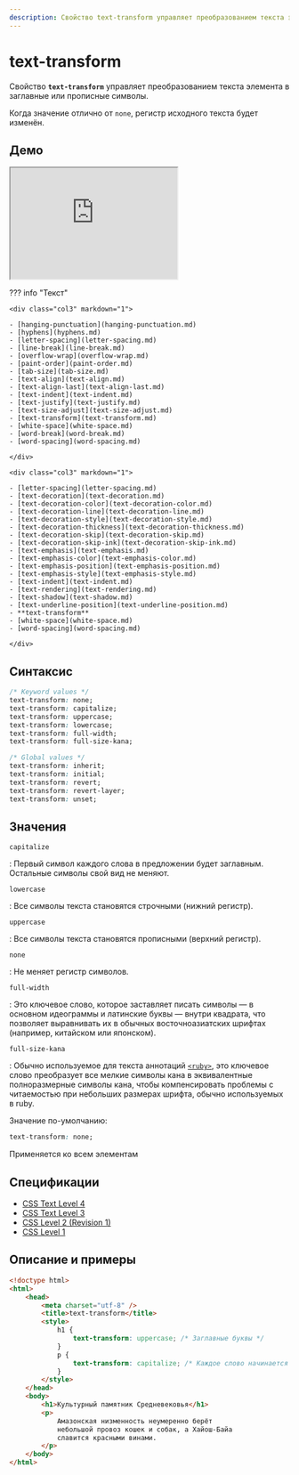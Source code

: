 ```yaml
---
description: Свойство text-transform управляет преобразованием текста элемента в заглавные или прописные символы
---
```


# text-transform

Свойство **`text-transform`** управляет преобразованием текста элемента в заглавные или прописные символы.

Когда значение отлично от `none`, регистр исходного текста будет изменён.

## Демо

<iframe class="interactive is-default-height" height="200" src="https://interactive-examples.mdn.mozilla.net/pages/css/text-transform.html" title="MDN Web Docs Interactive Example" loading="lazy" data-readystate="complete"></iframe>

??? info "Текст"

    <div class="col3" markdown="1">

    - [hanging-punctuation](hanging-punctuation.md)
    - [hyphens](hyphens.md)
    - [letter-spacing](letter-spacing.md)
    - [line-break](line-break.md)
    - [overflow-wrap](overflow-wrap.md)
    - [paint-order](paint-order.md)
    - [tab-size](tab-size.md)
    - [text-align](text-align.md)
    - [text-align-last](text-align-last.md)
    - [text-indent](text-indent.md)
    - [text-justify](text-justify.md)
    - [text-size-adjust](text-size-adjust.md)
    - [text-transform](text-transform.md)
    - [white-space](white-space.md)
    - [word-break](word-break.md)
    - [word-spacing](word-spacing.md)

    </div>

    <div class="col3" markdown="1">

    - [letter-spacing](letter-spacing.md)
    - [text-decoration](text-decoration.md)
    - [text-decoration-color](text-decoration-color.md)
    - [text-decoration-line](text-decoration-line.md)
    - [text-decoration-style](text-decoration-style.md)
    - [text-decoration-thickness](text-decoration-thickness.md)
    - [text-decoration-skip](text-decoration-skip.md)
    - [text-decoration-skip-ink](text-decoration-skip-ink.md)
    - [text-emphasis](text-emphasis.md)
    - [text-emphasis-color](text-emphasis-color.md)
    - [text-emphasis-position](text-emphasis-position.md)
    - [text-emphasis-style](text-emphasis-style.md)
    - [text-indent](text-indent.md)
    - [text-rendering](text-rendering.md)
    - [text-shadow](text-shadow.md)
    - [text-underline-position](text-underline-position.md)
    - **text-transform**
    - [white-space](white-space.md)
    - [word-spacing](word-spacing.md)

    </div>

## Синтаксис

```css
/* Keyword values */
text-transform: none;
text-transform: capitalize;
text-transform: uppercase;
text-transform: lowercase;
text-transform: full-width;
text-transform: full-size-kana;

/* Global values */
text-transform: inherit;
text-transform: initial;
text-transform: revert;
text-transform: revert-layer;
text-transform: unset;
```

## Значения

`capitalize`

: Первый символ каждого слова в предложении будет заглавным. Остальные символы свой вид не меняют.

`lowercase`

: Все символы текста становятся строчными (нижний регистр).

`uppercase`

: Все символы текста становятся прописными (верхний регистр).

`none`

: Не меняет регистр символов.

`full-width`

: Это ключевое слово, которое заставляет писать символы — в основном идеограммы и латинские буквы — внутри квадрата, что позволяет выравнивать их в обычных восточноазиатских шрифтах (например, китайском или японском).

`full-size-kana`

: Обычно используемое для текста аннотаций [`<ruby>`](../html/ruby.md), это ключевое слово преобразует все мелкие символы кана в эквивалентные полноразмерные символы кана, чтобы компенсировать проблемы с читаемостью при небольших размерах шрифта, обычно используемых в ruby.

Значение по-умолчанию:

```css
text-transform: none;
```

Применяется ко всем элементам

## Спецификации

-   [CSS Text Level 4](http://dev.w3.org/csswg/css4-text/#text-transform)
-   [CSS Text Level 3](http://dev.w3.org/csswg/css3-text/#text-transform)
-   [CSS Level 2 (Revision 1)](http://www.w3.org/TR/CSS2/text.html#caps-prop)
-   [CSS Level 1](http://www.w3.org/TR/CSS1/#text-transform)

## Описание и примеры

```html
<!doctype html>
<html>
    <head>
        <meta charset="utf-8" />
        <title>text-transform</title>
        <style>
            h1 {
                text-transform: uppercase; /* Заглавные буквы */
            }
            p {
                text-transform: capitalize; /* Каждое слово начинается с заглавной буквы */
            }
        </style>
    </head>
    <body>
        <h1>Культурный памятник Средневековья</h1>
        <p>
            Амазонская низменность неумеренно берёт
            небольшой провоз кошек и собак, а Хайош-Байа
            славится красными винами.
        </p>
    </body>
</html>
```
